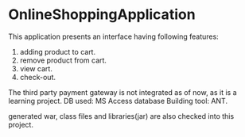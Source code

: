 # OnlineShoppingApplication

This application presents an interface having following features:
1. adding product to cart.
2. remove product from cart.
3. view cart.
4. check-out.

The third party payment gateway is not integrated as of now, as it is a learning project.
DB used: MS Access database
Building tool: ANT.

generated war, class files and libraries(jar) are also checked into this project.
